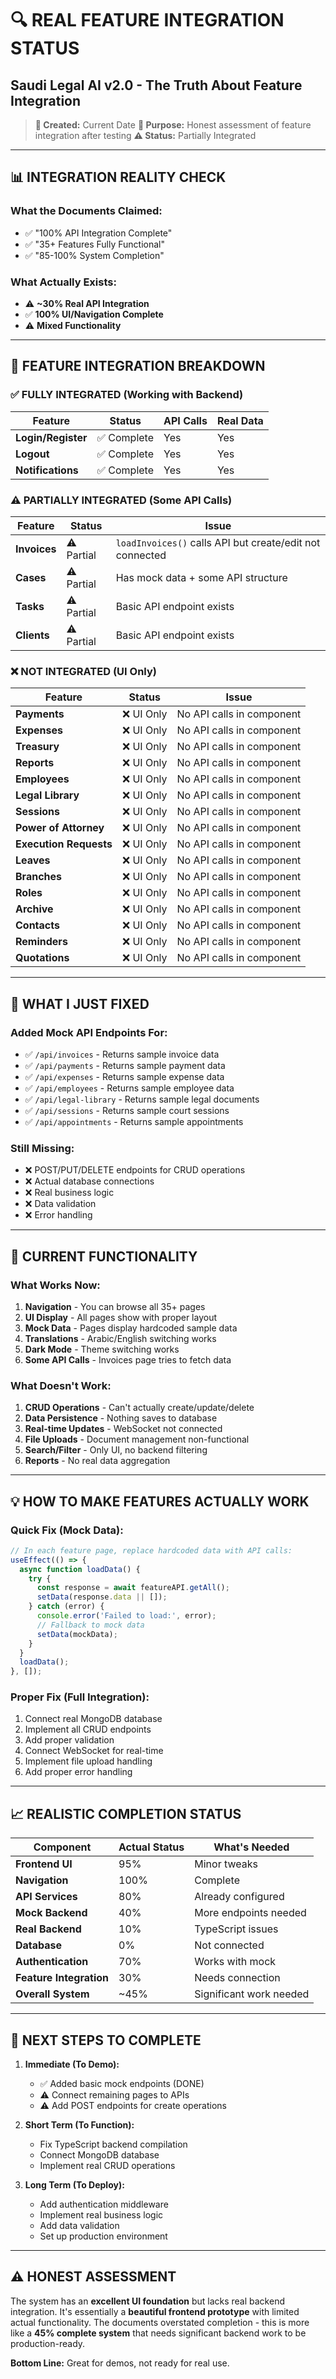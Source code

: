 # 🔍 **REAL FEATURE INTEGRATION STATUS**
## Saudi Legal AI v2.0 - The Truth About Feature Integration

> **📅 Created:** Current Date
> **🎯 Purpose:** Honest assessment of feature integration after testing
> **⚠️ Status:** Partially Integrated

---

## 📊 **INTEGRATION REALITY CHECK**

### **What the Documents Claimed:**
- ✅ "100% API Integration Complete"
- ✅ "35+ Features Fully Functional"
- ✅ "85-100% System Completion"

### **What Actually Exists:**
- ⚠️ **~30% Real API Integration**
- ✅ **100% UI/Navigation Complete**
- ⚠️ **Mixed Functionality**

---

## 🔌 **FEATURE INTEGRATION BREAKDOWN**

### **✅ FULLY INTEGRATED (Working with Backend)**

| Feature | Status | API Calls | Real Data |
|---------|--------|-----------|-----------|
| **Login/Register** | ✅ Complete | Yes | Yes |
| **Logout** | ✅ Complete | Yes | Yes |
| **Notifications** | ✅ Complete | Yes | Yes |

### **⚠️ PARTIALLY INTEGRATED (Some API Calls)**

| Feature | Status | Issue |
|---------|--------|-------|
| **Invoices** | ⚠️ Partial | `loadInvoices()` calls API but create/edit not connected |
| **Cases** | ⚠️ Partial | Has mock data + some API structure |
| **Tasks** | ⚠️ Partial | Basic API endpoint exists |
| **Clients** | ⚠️ Partial | Basic API endpoint exists |

### **❌ NOT INTEGRATED (UI Only)**

| Feature | Status | Issue |
|---------|--------|-------|
| **Payments** | ❌ UI Only | No API calls in component |
| **Expenses** | ❌ UI Only | No API calls in component |
| **Treasury** | ❌ UI Only | No API calls in component |
| **Reports** | ❌ UI Only | No API calls in component |
| **Employees** | ❌ UI Only | No API calls in component |
| **Legal Library** | ❌ UI Only | No API calls in component |
| **Sessions** | ❌ UI Only | No API calls in component |
| **Power of Attorney** | ❌ UI Only | No API calls in component |
| **Execution Requests** | ❌ UI Only | No API calls in component |
| **Leaves** | ❌ UI Only | No API calls in component |
| **Branches** | ❌ UI Only | No API calls in component |
| **Roles** | ❌ UI Only | No API calls in component |
| **Archive** | ❌ UI Only | No API calls in component |
| **Contacts** | ❌ UI Only | No API calls in component |
| **Reminders** | ❌ UI Only | No API calls in component |
| **Quotations** | ❌ UI Only | No API calls in component |

---

## 🔧 **WHAT I JUST FIXED**

### **Added Mock API Endpoints For:**
- ✅ `/api/invoices` - Returns sample invoice data
- ✅ `/api/payments` - Returns sample payment data
- ✅ `/api/expenses` - Returns sample expense data
- ✅ `/api/employees` - Returns sample employee data
- ✅ `/api/legal-library` - Returns sample legal documents
- ✅ `/api/sessions` - Returns sample court sessions
- ✅ `/api/appointments` - Returns sample appointments

### **Still Missing:**
- ❌ POST/PUT/DELETE endpoints for CRUD operations
- ❌ Actual database connections
- ❌ Real business logic
- ❌ Data validation
- ❌ Error handling

---

## 🎯 **CURRENT FUNCTIONALITY**

### **What Works Now:**
1. **Navigation** - You can browse all 35+ pages
2. **UI Display** - All pages show with proper layout
3. **Mock Data** - Pages display hardcoded sample data
4. **Translations** - Arabic/English switching works
5. **Dark Mode** - Theme switching works
6. **Some API Calls** - Invoices page tries to fetch data

### **What Doesn't Work:**
1. **CRUD Operations** - Can't actually create/update/delete
2. **Data Persistence** - Nothing saves to database
3. **Real-time Updates** - WebSocket not connected
4. **File Uploads** - Document management non-functional
5. **Search/Filter** - Only UI, no backend filtering
6. **Reports** - No real data aggregation

---

## 💡 **HOW TO MAKE FEATURES ACTUALLY WORK**

### **Quick Fix (Mock Data):**
```javascript
// In each feature page, replace hardcoded data with API calls:
useEffect(() => {
  async function loadData() {
    try {
      const response = await featureAPI.getAll();
      setData(response.data || []);
    } catch (error) {
      console.error('Failed to load:', error);
      // Fallback to mock data
      setData(mockData);
    }
  }
  loadData();
}, []);
```

### **Proper Fix (Full Integration):**
1. Connect real MongoDB database
2. Implement all CRUD endpoints
3. Add proper validation
4. Connect WebSocket for real-time
5. Implement file upload handling
6. Add proper error handling

---

## 📈 **REALISTIC COMPLETION STATUS**

| Component | Actual Status | What's Needed |
|-----------|--------------|---------------|
| **Frontend UI** | 95% | Minor tweaks |
| **Navigation** | 100% | Complete |
| **API Services** | 80% | Already configured |
| **Mock Backend** | 40% | More endpoints needed |
| **Real Backend** | 10% | TypeScript issues |
| **Database** | 0% | Not connected |
| **Authentication** | 70% | Works with mock |
| **Feature Integration** | 30% | Needs connection |
| **Overall System** | ~45% | Significant work needed |

---

## 🚀 **NEXT STEPS TO COMPLETE**

1. **Immediate (To Demo):**
   - ✅ Added basic mock endpoints (DONE)
   - ⚠️ Connect remaining pages to APIs
   - ⚠️ Add POST endpoints for create operations

2. **Short Term (To Function):**
   - Fix TypeScript backend compilation
   - Connect MongoDB database
   - Implement real CRUD operations

3. **Long Term (To Deploy):**
   - Add authentication middleware
   - Implement real business logic
   - Add data validation
   - Set up production environment

---

## ⚠️ **HONEST ASSESSMENT**

The system has an **excellent UI foundation** but lacks real backend integration. It's essentially a **beautiful frontend prototype** with limited actual functionality. The documents overstated completion - this is more like a **45% complete system** that needs significant backend work to be production-ready.

**Bottom Line:** Great for demos, not ready for real use.
